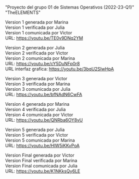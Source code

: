 "Proyecto del grupo 01 de Sistemas Operativos (2022-23-Q1)" 
"TheELEMENTS" 

Version 1 generada por Marina\
Version 1 verificada por Julia\
Version 1 comunicada por Victor\
URL: https://youtu.be/TE0v9DNq2YM

Version 2 generada por Julia\
Version 2 verificada por Victor\
Version 2 comunicada por Marina\
URL: https://youtu.be/cY5DuNFp0r8 \
URL interfaz grafica: https://youtu.be/3bqU2SIwHpA

Version 3 generada por Victor\
Version 3 verificada por Marina\
Version 3 comunicada por Julia\
URL: https://youtu.be/bfNAdN6CwFA 

Version 4 generada por Marina\
Version 4 verificada por Julia\
Version 4 comunicada por Victor\
URL: https://youtu.be/QNRba6OY8vU

Version 5 generada por Julia\
Version 5 verificada por Victor\
Version 5 comunicada por Marina\
URL: https://youtu.be/HlW5iKKvPoA

Version Final generada por Victor\
Version Final verificada por Marina\
Version Final comunicada por Julia\
URL: https://youtu.be/K1NKksQy6LE
